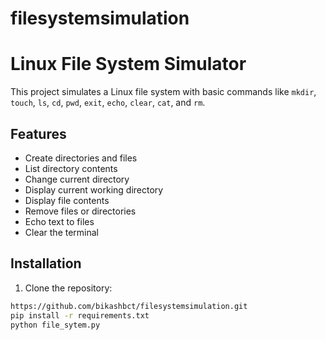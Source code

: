 # filesystemsimulation
# Linux File System Simulator

This project simulates a Linux file system with basic commands like `mkdir`, `touch`, `ls`, `cd`, `pwd`, `exit`, `echo`, `clear`, `cat`, and `rm`.

## Features

- Create directories and files
- List directory contents
- Change current directory
- Display current working directory
- Display file contents
- Remove files or directories
- Echo text to files
- Clear the terminal

## Installation

1. Clone the repository:

```sh
https://github.com/bikashbct/filesystemsimulation.git
pip install -r requirements.txt
python file_sytem.py
